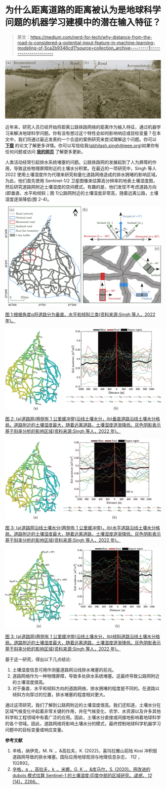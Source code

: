 # 为什么距离道路的距离被认为是地球科学问题的机器学习建模中的潜在输入特征？

> 原文：<https://medium.com/nerd-for-tech/why-distance-from-the-road-is-considered-a-potential-input-feature-in-machine-learning-modeling-of-5ca2b9346cd1?source=collection_archive---------1----------------------->

![](img/0aba012ee6819cc686ed5d4e9f529509.png)

近年来，研究人员已经开始将距离公路铁路网络的距离作为输入特征，通过机器学习来解决地球科学问题。你有没有想过这个特性会如何影响响应或目标变量？在本文中，我们将通过最近发表的一个合适的案例研究来尝试理解这个问题。你可以 [**下载**](https://www.researchgate.net/publication/361688612_Drainage_congestion_due_to_road_network_on_the_Kosi_alluvial_Fan_Himalayan_Foreland) 的论文了解更多详情。你可以写信给我(abhilash.singh@ieee.org)如果你有任何问题或访问 [**我的网页**](https://www.abhilashsingh.net/?source=drainage_medium) 了解更多更新。

人类活动经常引起排水系统堵塞的问题。公路铁路网的发展起到了人为屏障的作用，导致这些物理屏障附近的土壤水分积累。在最近的一项研究中，Singh 等人 2022 使用土壤湿度作为代理来研究和量化道路网络造成的排水拥堵的影响区域。为此，他们首先使用 Sentinel-1/2 卫星图像来估算高分辨率的地表土壤湿度图，然后研究道路网附近土壤湿度的空间模式。有趣的是，他们发现不考虑道路方向(即垂直、水平和倾斜；图 1)公路网附近的土壤湿度非常高，随着远离公路，土壤湿度逐渐降低(图 2-4)。

![](img/d8d42a1767ced1dcedf86b4363483aa4.png)

[图 1:根据角度α将道路分为垂直、水平和倾斜三类(资料来源:Singh 等人，2022 年)。](https://www.researchgate.net/publication/361688612_Drainage_congestion_due_to_road_network_on_the_Kosi_alluvial_Fan_Himalayan_Foreland)

![](img/0218152ab80efeb7e4e0ade0439fe38b.png)

[图 2: (a)道路网(两侧有 1 公里缓冲带)沿线土壤水分，(b)垂直道路沿线土壤水分格局。道路附近的土壤湿度最大，随着远离道路，土壤湿度逐渐降低。灰色阴影表示基于斜率分析的影响区域(资料来源:Singh 等人，2022 年)。](https://www.sciencedirect.com/science/article/pii/S1569843222000942)

![](img/e5cf8ef93788ae51d704e3d234634114.png)

[图 3: (a)道路网沿线土壤水分(两侧有 1 公里缓冲带)，(b)水平道路沿线土壤水分格局。道路附近的土壤湿度最大，随着远离道路，土壤湿度逐渐降低。灰色阴影表示基于斜率分析的影响区域(资料来源:Singh 等人，2022 年)。](https://www.sciencedirect.com/science/article/pii/S1569843222000942)

![](img/1ba2cf5db6b7b338ec89f78473a667dd.png)

[图 3: (a)道路网(两侧有 1 公里缓冲带)沿线土壤水分，(b)倾斜道路沿线土壤水分格局。道路附近的土壤湿度最大，随着远离道路，土壤湿度逐渐降低。灰色阴影表示基于斜率分析的影响区域(资料来源:Singh 等人，2022 年)。](https://www.sciencedirect.com/science/article/pii/S1569843222000942)

基于这一研究，得出以下几点结论:

1.  土壤湿度信息可用作测量道路网沿线排水堵塞的前兆。
2.  道路网络作为一种物理屏障，导致多处排水系统堵塞。这最终导致公路网附近的土壤湿度很高。
3.  对于垂直、水平和倾斜方向的道路网络，排水拥堵的程度是不同的。在道路以倾斜方向穿过的位置，排水堵塞的程度相对更大。

通过这项研究，我们了解到公路网附近的土壤湿度很高。我们还知道，土壤水分在区域气候变化中起着非常关键的作用，并在气候变化、农学、水资源以及许多其他科学和工程领域中有着广泛的应用。因此，土壤水分直接或间接地影响着地球科学的各个领域。因此，道路网络将影响土壤水分的模式，最终控制地球科学机器学习问题中的目标变量或响应变量。

**参考文献**

1.  辛格，纳伊克，M. N .，&高拉夫，K. (2022)。喜玛拉雅山前陆 Kosi 冲积扇道路网导致的排水堵塞。国际应用地球观测与地理信息杂志， *112* ，102892。
2.  [辛格，a .，高拉夫，k .，米娜，G. K .，&库马尔，S. (2020)。用改进的 dubois 模式估算 Sentinel-1 的土壤湿度:印度中部的区域研究。*遥感*， *12* (14)，2266。](https://www.mdpi.com/2072-4292/12/14/2266)